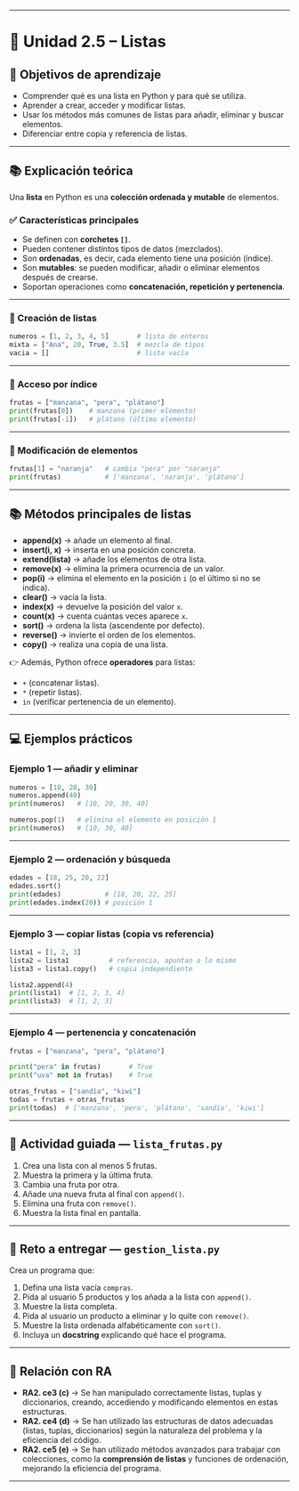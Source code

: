 
---

# 🔹 Unidad 2.5 – Listas

## 🎯 Objetivos de aprendizaje

* Comprender qué es una lista en Python y para qué se utiliza.
* Aprender a crear, acceder y modificar listas.
* Usar los métodos más comunes de listas para añadir, eliminar y buscar elementos.
* Diferenciar entre copia y referencia de listas.

---

## 📚 Explicación teórica

Una **lista** en Python es una **colección ordenada y mutable** de elementos.

### ✅ Características principales

* Se definen con **corchetes `[]`**.
* Pueden contener distintos tipos de datos (mezclados).
* Son **ordenadas**, es decir, cada elemento tiene una posición (índice).
* Son **mutables**: se pueden modificar, añadir o eliminar elementos después de crearse.
* Soportan operaciones como **concatenación, repetición y pertenencia**.

---

### 📌 Creación de listas

```python
numeros = [1, 2, 3, 4, 5]       # lista de enteros
mixta = ["Ana", 20, True, 3.5]  # mezcla de tipos
vacia = []                      # lista vacía
```

---

### 📌 Acceso por índice

```python
frutas = ["manzana", "pera", "plátano"]
print(frutas[0])    # manzana (primer elemento)
print(frutas[-1])   # plátano (último elemento)
```

---

### 📌 Modificación de elementos

```python
frutas[1] = "naranja"   # cambia "pera" por "naranja"
print(frutas)           # ['manzana', 'naranja', 'plátano']
```

---

## 📚 Métodos principales de listas

* **append(x)** → añade un elemento al final.
* **insert(i, x)** → inserta en una posición concreta.
* **extend(lista)** → añade los elementos de otra lista.
* **remove(x)** → elimina la primera ocurrencia de un valor.
* **pop(i)** → elimina el elemento en la posición `i` (o el último si no se indica).
* **clear()** → vacía la lista.
* **index(x)** → devuelve la posición del valor `x`.
* **count(x)** → cuenta cuántas veces aparece `x`.
* **sort()** → ordena la lista (ascendente por defecto).
* **reverse()** → invierte el orden de los elementos.
* **copy()** → realiza una copia de una lista.

👉 Además, Python ofrece **operadores** para listas:

* `+` (concatenar listas).
* `*` (repetir listas).
* `in` (verificar pertenencia de un elemento).

---

## 💻 Ejemplos prácticos

### Ejemplo 1 — añadir y eliminar

```python
numeros = [10, 20, 30]
numeros.append(40)
print(numeros)   # [10, 20, 30, 40]

numeros.pop(1)   # elimina el elemento en posición 1
print(numeros)   # [10, 30, 40]
```

---

### Ejemplo 2 — ordenación y búsqueda

```python
edades = [18, 25, 20, 22]
edades.sort()
print(edades)           # [18, 20, 22, 25]
print(edades.index(20)) # posición 1
```

---

### Ejemplo 3 — copiar listas (copia vs referencia)

```python
lista1 = [1, 2, 3]
lista2 = lista1          # referencia, apuntan a lo mismo
lista3 = lista1.copy()   # copia independiente

lista2.append(4)
print(lista1)  # [1, 2, 3, 4]
print(lista3)  # [1, 2, 3]
```

---

### Ejemplo 4 — pertenencia y concatenación

```python
frutas = ["manzana", "pera", "plátano"]

print("pera" in frutas)       # True
print("uva" not in frutas)    # True

otras_frutas = ["sandía", "kiwi"]
todas = frutas + otras_frutas
print(todas)  # ['manzana', 'pera', 'plátano', 'sandía', 'kiwi']
```

---

## 📝 Actividad guiada — `lista_frutas.py`

1. Crea una lista con al menos 5 frutas.
2. Muestra la primera y la última fruta.
3. Cambia una fruta por otra.
4. Añade una nueva fruta al final con `append()`.
5. Elimina una fruta con `remove()`.
6. Muestra la lista final en pantalla.

---

## 📝 Reto a entregar — `gestion_lista.py`

Crea un programa que:

1. Defina una lista vacía `compras`.
2. Pida al usuario 5 productos y los añada a la lista con `append()`.
3. Muestre la lista completa.
4. Pida al usuario un producto a eliminar y lo quite con `remove()`.
5. Muestre la lista ordenada alfabéticamente con `sort()`.
6. Incluya un **docstring** explicando qué hace el programa.

---

## 📌 Relación con RA

* **RA2. ce3 (c)** → Se han manipulado correctamente listas, tuplas y diccionarios, creando, accediendo y modificando elementos en estas estructuras.
* **RA2. ce4 (d)** → Se han utilizado las estructuras de datos adecuadas (listas, tuplas, diccionarios) según la naturaleza del problema y la eficiencia del código.
* **RA2. ce5 (e)** → Se han utilizado métodos avanzados para trabajar con colecciones, como la **comprensión de listas** y funciones de ordenación, mejorando la eficiencia del programa.

---

